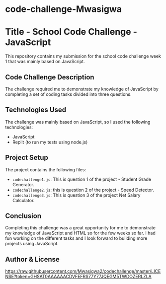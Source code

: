# code-challenge-Mwasigwa

# Title - School Code Challenge - JavaScript

This repository contains my submission for the school code challenge week 1 that was mainly based on JavaScript. 

## Code Challenge Description

The challenge required me to demonstrate my knowledge of JavaScript by completing a set of coding tasks divided
into three questions.

## Technologies Used

The challenge was mainly based on JavaScript, so I used the following technologies:

- JavaScript
- Replit (to run my tests using node.js)

## Project Setup

The project contains the following files:

- `codechallenge1.js`: This is question 1 of the project - Student Grade Generator.
- `codechallenge2.js`: this is question 2 of the project - Speed Detector.
- `codechallenge3.js`: This is question 3 of the project Net Salary Calculator.

## Conclusion

Completing this challenge was a great opportunity for me to demonstrate my knowledge of JavaScript and HTML so for the few weeks so far. I had fun working on the different tasks and I look forward to building more projects using JavaScript.

## Author & License
https://raw.githubusercontent.com/Mwasigwa2/codechallenge/master/LICENSE?token=GHSAT0AAAAAACDVFEFRS77Y77JQEGM5TWDOZERLZLA